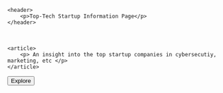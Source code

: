 <!DOCTYPE html>
<html lang="en">
 <head>
    <title>Top Tech Start Ups</title>
</head>

<body>

    <header>
        <p>Top-Tech Startup Information Page</p>
    </header>
<br>

    <article>
        <p> An insight into the top startup companies in cybersecutiy, marketing, etc </p>
    </article>

<button>Explore</button>

    

</body>









</html>
